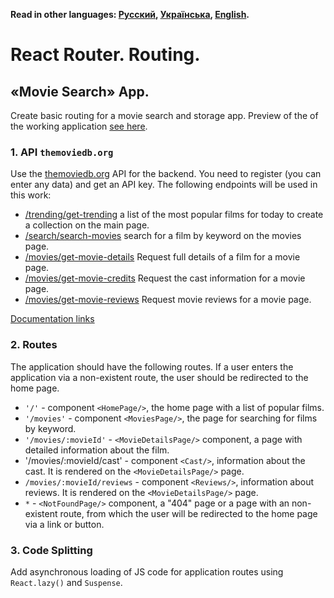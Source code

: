 **Read in other languages: [Русский](README.md), [Українська](README.ua.md),
[English](README.en.md).**

# React Router. Routing.

## «Movie Search» App.

Create basic routing for a movie search and storage app. Preview of the of the
working application
[see here](https://drive.google.com/file/d/1vR0hi3n1236Q5Bg4-se-8JVKD9UKSfId/view?usp=sharing).

### 1. API `themoviedb.org`

Use the [themoviedb.org](https://www.themoviedb.org/) API for the backend. You
need to register (you can enter any data) and get an API key. The following
endpoints will be used in this work:

- [/trending/get-trending](https://developers.themoviedb.org/3/trending/get-trending)
  a list of the most popular films for today to create a collection on the main
  page.
- [/search/search-movies](https://developers.themoviedb.org/3/search/search-movies)
  search for a film by keyword on the movies page.
- [/movies/get-movie-details](https://developers.themoviedb.org/3/movies/get-movie-details)
  Request full details of a film for a movie page.
- [/movies/get-movie-credits](https://developers.themoviedb.org/3/movies/get-movie-credits)
  Request the cast information for a movie page.
- [/movies/get-movie-reviews](https://developers.themoviedb.org/3/movies/get-movie-reviews)
  Request movie reviews for a movie page.

[Documentation links](https://developers.themoviedb.org/3/getting-started/introduction)

### 2. Routes

The application should have the following routes. If a user enters the
application via a non-existent route, the user should be redirected to the home
page.

- `'/'` - component `<HomePage/>`, the home page with a list of popular films.
- `'/movies'` - component `<MoviesPage/>`, the page for searching for films by
  keyword.
- `'/movies/:movieId'` - `<MovieDetailsPage/>` component, a page with detailed
  information about the film.
- '/movies/:movieId/cast' - component `<Cast/>`, information about the cast. It
  is rendered on the `<MovieDetailsPage/>` page.
- `/movies/:movieId/reviews` - component `<Reviews/>`, information about
  reviews. It is rendered on the `<MovieDetailsPage/>` page.
- `*` - `<NotFoundPage/>` component, a "404" page or a page with an non-existent
  route, from which the user will be redirected to the home page via a link or
  button.

### 3. Code Splitting

Add asynchronous loading of JS code for application routes using `React.lazy()`
and `Suspense`.
